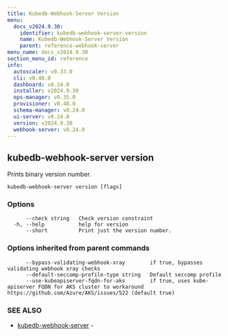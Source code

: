 ```yaml
---
title: Kubedb-Webhook-Server Version
menu:
  docs_v2024.9.30:
    identifier: kubedb-webhook-server-version
    name: Kubedb-Webhook-Server Version
    parent: reference-webhook-server
menu_name: docs_v2024.9.30
section_menu_id: reference
info:
  autoscaler: v0.33.0
  cli: v0.48.0
  dashboard: v0.24.0
  installer: v2024.9.30
  ops-manager: v0.35.0
  provisioner: v0.48.0
  schema-manager: v0.24.0
  ui-server: v0.24.0
  version: v2024.9.30
  webhook-server: v0.24.0
---
```


## kubedb-webhook-server version

Prints binary version number.

```
kubedb-webhook-server version [flags]
```

### Options

```
      --check string   Check version constraint
  -h, --help           help for version
      --short          Print just the version number.
```

### Options inherited from parent commands

```
      --bypass-validating-webhook-xray        if true, bypasses validating webhook xray checks
      --default-seccomp-profile-type string   Default seccomp profile
      --use-kubeapiserver-fqdn-for-aks        if true, uses kube-apiserver FQDN for AKS cluster to workaround https://github.com/Azure/AKS/issues/522 (default true)
```

### SEE ALSO

* [kubedb-webhook-server](/docs/v2024.9.30/reference/webhook-server/kubedb-webhook-server)	 - 

